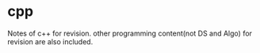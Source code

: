 # cpp
Notes of c++ for revision.
other programming content(not DS and Algo) for revision are also included.
